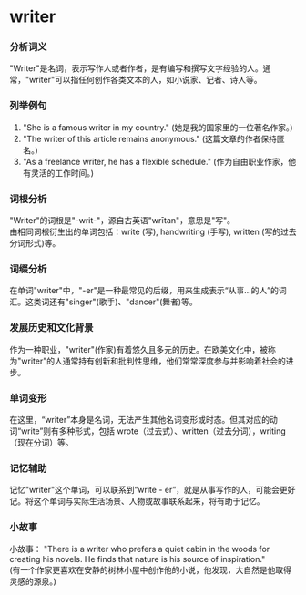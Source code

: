 # writer

### 分析词义

  

"Writer"是名词，表示写作人或者作者，是有编写和撰写文字经验的人。通常，"writer"可以指任何创作各类文本的人，如小说家、记者、诗人等。

  

### 列举例句

  

1.  "She is a famous writer in my country." (她是我的国家里的一位著名作家。)
2.  "The writer of this article remains anonymous." (这篇文章的作者保持匿名。)
3.  "As a freelance writer, he has a flexible schedule." (作为自由职业作家，他有灵活的工作时间。)

  

### 词根分析

  

"Writer"的词根是"-writ-"，源自古英语"wrītan"，意思是"写"。  
由相同词根衍生出的单词包括：write (写), handwriting (手写), written (写的过去分词形式)等。

  

### 词缀分析

  

在单词"writer"中，"-er"是一种最常见的后缀，用来生成表示“从事...的人”的词汇。这类词还有"singer"(歌手)、"dancer"(舞者)等。

  

### 发展历史和文化背景

  

作为一种职业，"writer"(作家)有着悠久且多元的历史。在欧美文化中，被称为"writer"的人通常持有创新和批判性思维，他们常常深度参与并影响着社会的进步。

  

### 单词变形

  

在这里，“writer”本身是名词，无法产生其他名词变形或时态。但其对应的动词“write”则有多种形式，包括 wrote（过去式）、written（过去分词），writing（现在分词）等。

  

### 记忆辅助

  

记忆"writer"这个单词，可以联系到“write - er”，就是从事写作的人，可能会更好记。将这个单词与实际生活场景、人物或故事联系起来，将有助于记忆。

  

### 小故事

  

小故事： "There is a writer who prefers a quiet cabin in the woods for creating his novels. He finds that nature is his source of inspiration."  
(有一个作家更喜欢在安静的树林小屋中创作他的小说，他发现，大自然是他取得灵感的源泉。)
